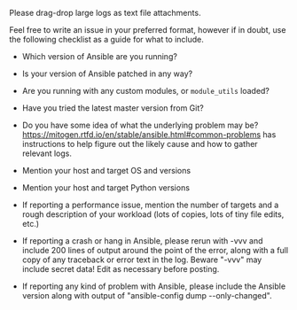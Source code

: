 
Please drag-drop large logs as text file attachments.

Feel free to write an issue in your preferred format, however if in doubt, use
the following checklist as a guide for what to include.

* Which version of Ansible are you running?
* Is your version of Ansible patched in any way?
* Are you running with any custom modules, or `module_utils` loaded?

* Have you tried the latest master version from Git?
* Do you have some idea of what the underlying problem may be?
  https://mitogen.rtfd.io/en/stable/ansible.html#common-problems has
  instructions to help figure out the likely cause and how to gather relevant
  logs.
* Mention your host and target OS and versions
* Mention your host and target Python versions
* If reporting a performance issue, mention the number of targets and a rough
  description of your workload (lots of copies, lots of tiny file edits, etc.)
* If reporting a crash or hang in Ansible, please rerun with -vvv and include
  200 lines of output around the point of the error, along with a full copy of
  any traceback or error text in the log. Beware "-vvv" may include secret
  data! Edit as necessary before posting.
* If reporting any kind of problem with Ansible, please include the Ansible
  version along with output of "ansible-config dump --only-changed".

